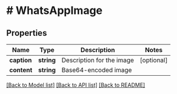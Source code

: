 # # WhatsAppImage

## Properties

Name | Type | Description | Notes
------------ | ------------- | ------------- | -------------
**caption** | **string** | Description for the image | [optional]
**content** | **string** | Base64-encoded image |

[[Back to Model list]](../../README.md#models) [[Back to API list]](../../README.md#endpoints) [[Back to README]](../../README.md)
